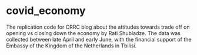 # covid_economy

The replication code for CRRC blog about the attitudes towards trade off on opening vs closing down the economy by Rati Shubladze. The data was collected  between late April and early June, with the financial support of the Embassy of the Kingdom of the Netherlands in Tbilisi.

